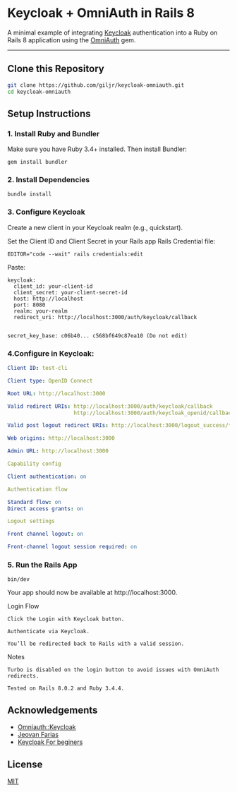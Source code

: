 
#  Keycloak + OmniAuth in Rails 8

A minimal example of integrating [Keycloak](https://www.keycloak.org/) authentication into a Ruby on Rails 8 application using the [OmniAuth](https://github.com/ccrockett/omniauth-keycloak) gem.

---

## Clone this Repository

```bash
git clone https://github.com/giljr/keycloak-omniauth.git
cd keycloak-omniauth
```
## Setup Instructions
### 1. Install Ruby and Bundler

Make sure you have Ruby 3.4+ installed.
Then install Bundler:

    gem install bundler

### 2. Install Dependencies

    bundle install

### 3. Configure Keycloak

Create a new client in your Keycloak realm (e.g., quickstart).

Set the Client ID and Client Secret in your Rails app Rails Credential file:

`EDITOR="code --wait" rails credentials:edit`

Paste:
```
keycloak:
  client_id: your-client-id
  client_secret: your-client-secret-id
  host: http://localhost
  port: 8080
  realm: your-realm
  redirect_uri: http://localhost:3000/auth/keycloak/callback


secret_key_base: c06b40... c568bf649c87ea10 (Do not edit)
```
### 4.Configure in Keycloak:

```yml
Client ID: test-cli

Client type: OpenID Connect

Root URL: http://localhost:3000

Valid redirect URIs: http://localhost:3000/auth/keycloak/callback
                     http://localhost:3000/auth/keycloak_openid/callback

Valid post logout redirect URIs: http://localhost:3000/logout_success/*

Web origins: http://localhost:3000

Admin URL: http://localhost:3000

Capability config

Client authentication: on

Authentication flow

Standard flow: on
Direct access grants: on

Logout settings

Front channel logout: on

Front-channel logout session required: on
```
### 5. Run the Rails App

    bin/dev

Your app should now be available at http://localhost:3000.

Login Flow

    Click the Login with Keycloak button.

    Authenticate via Keycloak.

    You’ll be redirected back to Rails with a valid session.

Notes

    Turbo is disabled on the login button to avoid issues with OmniAuth redirects.

    Tested on Rails 8.0.2 and Ruby 3.4.4.
## Acknowledgements

 - [Omniauth::Keycloak](https://github.com/ccrockett/omniauth-keycloak)
 - [Jeovan Farias](https://www.linkedin.com/in/jeovan-f-6283b8145/)
 - [Keycloak For beginers](https://medium.com/jungletronics/keycloak-identity-provider-192ffd9a00ae)


## License

[MIT](https://choosealicense.com/licenses/mit/)

